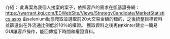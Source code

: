 介紹：
此專案為我個人接案的案子，依照客戶的需求在凱基證券網：https://warrant.kgi.com/EDWebSite/Views/StrategyCandidate/MarketStatistics.aspx
由selenium動態爬取並選取前20大交易金額的標的，之後統整目標資料並篩選出在外流通比例低於10％的權證。
獲取資料之後再由tkinter建立一簡易GUI讓客戶操作，能回傳當下時間和權證資料。
